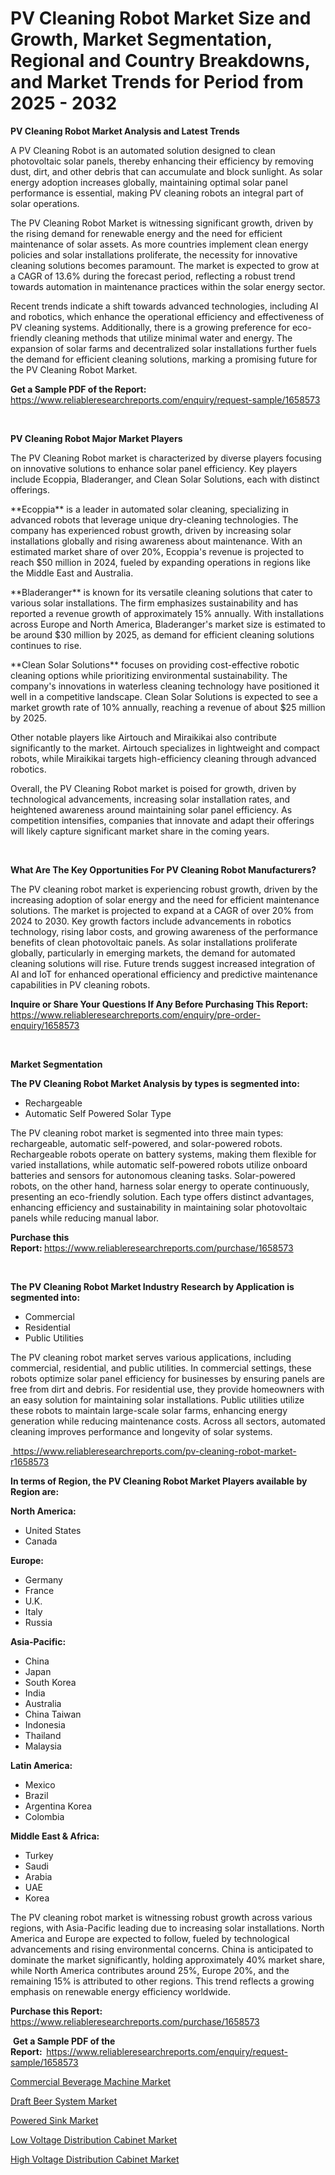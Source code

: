 <p><h1>PV Cleaning Robot Market Size and Growth, Market Segmentation, Regional and Country Breakdowns, and Market Trends for Period from 2025 -  2032</h1></p><p><strong>PV Cleaning Robot Market Analysis and Latest Trends</strong></p>
<p><p>A PV Cleaning Robot is an automated solution designed to clean photovoltaic solar panels, thereby enhancing their efficiency by removing dust, dirt, and other debris that can accumulate and block sunlight. As solar energy adoption increases globally, maintaining optimal solar panel performance is essential, making PV cleaning robots an integral part of solar operations.</p><p>The PV Cleaning Robot Market is witnessing significant growth, driven by the rising demand for renewable energy and the need for efficient maintenance of solar assets. As more countries implement clean energy policies and solar installations proliferate, the necessity for innovative cleaning solutions becomes paramount. The market is expected to grow at a CAGR of 13.6% during the forecast period, reflecting a robust trend towards automation in maintenance practices within the solar energy sector.</p><p>Recent trends indicate a shift towards advanced technologies, including AI and robotics, which enhance the operational efficiency and effectiveness of PV cleaning systems. Additionally, there is a growing preference for eco-friendly cleaning methods that utilize minimal water and energy. The expansion of solar farms and decentralized solar installations further fuels the demand for efficient cleaning solutions, marking a promising future for the PV Cleaning Robot Market.</p></p>
<p><strong>Get a Sample PDF of the Report:&nbsp;</strong> <a href="https://www.reliableresearchreports.com/enquiry/request-sample/1658573?utm_campaign=8&utm_medium=2&utm_source=Github&utm_content=ia&utm_term=17022025&utm_id=pv-cleaning-robot">https://www.reliableresearchreports.com/enquiry/request-sample/1658573</a></p>
<p>&nbsp;</p>
<p><strong>PV Cleaning Robot Major Market Players</strong></p>
<p><p>The PV Cleaning Robot market is characterized by diverse players focusing on innovative solutions to enhance solar panel efficiency. Key players include Ecoppia, Bladeranger, and Clean Solar Solutions, each with distinct offerings.</p><p>**Ecoppia** is a leader in automated solar cleaning, specializing in advanced robots that leverage unique dry-cleaning technologies. The company has experienced robust growth, driven by increasing solar installations globally and rising awareness about maintenance. With an estimated market share of over 20%, Ecoppia's revenue is projected to reach $50 million in 2024, fueled by expanding operations in regions like the Middle East and Australia.</p><p>**Bladeranger** is known for its versatile cleaning solutions that cater to various solar installations. The firm emphasizes sustainability and has reported a revenue growth of approximately 15% annually. With installations across Europe and North America, Bladeranger's market size is estimated to be around $30 million by 2025, as demand for efficient cleaning solutions continues to rise.</p><p>**Clean Solar Solutions** focuses on providing cost-effective robotic cleaning options while prioritizing environmental sustainability. The company's innovations in waterless cleaning technology have positioned it well in a competitive landscape. Clean Solar Solutions is expected to see a market growth rate of 10% annually, reaching a revenue of about $25 million by 2025.</p><p>Other notable players like Airtouch and Miraikikai also contribute significantly to the market. Airtouch specializes in lightweight and compact robots, while Miraikikai targets high-efficiency cleaning through advanced robotics. </p><p>Overall, the PV Cleaning Robot market is poised for growth, driven by technological advancements, increasing solar installation rates, and heightened awareness around maintaining solar panel efficiency. As competition intensifies, companies that innovate and adapt their offerings will likely capture significant market share in the coming years.</p></p>
<p>&nbsp;</p>
<p><strong>What Are The Key Opportunities For PV Cleaning Robot Manufacturers?</strong></p>
<p><p>The PV cleaning robot market is experiencing robust growth, driven by the increasing adoption of solar energy and the need for efficient maintenance solutions. The market is projected to expand at a CAGR of over 20% from 2024 to 2030. Key growth factors include advancements in robotics technology, rising labor costs, and growing awareness of the performance benefits of clean photovoltaic panels. As solar installations proliferate globally, particularly in emerging markets, the demand for automated cleaning solutions will rise. Future trends suggest increased integration of AI and IoT for enhanced operational efficiency and predictive maintenance capabilities in PV cleaning robots.</p></p>
<p><strong>Inquire or Share Your Questions If Any Before Purchasing This Report:</strong> <a href="https://www.reliableresearchreports.com/enquiry/pre-order-enquiry/1658573?utm_campaign=8&utm_medium=2&utm_source=Github&utm_content=ia&utm_term=17022025&utm_id=pv-cleaning-robot">https://www.reliableresearchreports.com/enquiry/pre-order-enquiry/1658573</a></p>
<p>&nbsp;</p>
<p><strong>Market Segmentation</strong></p>
<p><strong>The PV Cleaning Robot Market Analysis by types is segmented into:</strong></p>
<p><ul><li>Rechargeable</li><li>Automatic Self Powered Solar Type</li></ul></p>
<p><p>The PV cleaning robot market is segmented into three main types: rechargeable, automatic self-powered, and solar-powered robots. Rechargeable robots operate on battery systems, making them flexible for varied installations, while automatic self-powered robots utilize onboard batteries and sensors for autonomous cleaning tasks. Solar-powered robots, on the other hand, harness solar energy to operate continuously, presenting an eco-friendly solution. Each type offers distinct advantages, enhancing efficiency and sustainability in maintaining solar photovoltaic panels while reducing manual labor.</p></p>
<p><strong>Purchase this Report:&nbsp;</strong><a href="https://www.reliableresearchreports.com/purchase/1658573?utm_campaign=8&utm_medium=2&utm_source=Github&utm_content=ia&utm_term=17022025&utm_id=pv-cleaning-robot">https://www.reliableresearchreports.com/purchase/1658573</a></p>
<p>&nbsp;</p>
<p><strong>The PV Cleaning Robot Market Industry Research by Application is segmented into:</strong></p>
<p><ul><li>Commercial</li><li>Residential</li><li>Public Utilities</li></ul></p>
<p><p>The PV cleaning robot market serves various applications, including commercial, residential, and public utilities. In commercial settings, these robots optimize solar panel efficiency for businesses by ensuring panels are free from dirt and debris. For residential use, they provide homeowners with an easy solution for maintaining solar installations. Public utilities utilize these robots to maintain large-scale solar farms, enhancing energy generation while reducing maintenance costs. Across all sectors, automated cleaning improves performance and longevity of solar systems.</p></p>
<p><a href="https://www.reliableresearchreports.com/pv-cleaning-robot-market-r1658573?utm_campaign=8&utm_medium=2&utm_source=Github&utm_content=ia&utm_term=17022025&utm_id=pv-cleaning-robot">&nbsp;https://www.reliableresearchreports.com/pv-cleaning-robot-market-r1658573</a></p>
<p><strong>In terms of Region, the PV Cleaning Robot Market Players available by Region are:</strong></p>
<p>
    <p> <strong> North America: </strong>
        <ul>
            <li>United States</li>
            <li>Canada</li>
        </ul>
        </p> 
    <p> <strong> Europe: </strong>
        <ul>
            <li>Germany</li>
            <li>France</li>
            <li>U.K.</li>
            <li>Italy</li>
            <li>Russia</li>
        </ul>
        </p> 
    <p> <strong> Asia-Pacific: </strong>
        <ul>
            <li>China</li>
            <li>Japan</li>
            <li>South Korea</li>
            <li>India</li>
            <li>Australia</li>
            <li>China Taiwan</li>
            <li>Indonesia</li>
            <li>Thailand</li>
            <li>Malaysia</li>
        </ul>
        </p> 
    <p> <strong> Latin America: </strong>
        <ul>
            <li>Mexico</li>
            <li>Brazil</li>
            <li>Argentina Korea</li>
            <li>Colombia</li>
        </ul>
        </p> 
    <p> <strong> Middle East & Africa: </strong>
        <ul>
            <li>Turkey</li>
            <li>Saudi</li>
            <li>Arabia</li>
            <li>UAE</li>
            <li>Korea</li>
        </ul>
    </p>
    </p>
<p><p>The PV cleaning robot market is witnessing robust growth across various regions, with Asia-Pacific leading due to increasing solar installations. North America and Europe are expected to follow, fueled by technological advancements and rising environmental concerns. China is anticipated to dominate the market significantly, holding approximately 40% market share, while North America contributes around 25%, Europe 20%, and the remaining 15% is attributed to other regions. This trend reflects a growing emphasis on renewable energy efficiency worldwide.</p></p>
<p><strong>Purchase this Report: </strong><a href="https://www.reliableresearchreports.com/purchase/1658573?utm_campaign=8&utm_medium=2&utm_source=Github&utm_content=ia&utm_term=17022025&utm_id=pv-cleaning-robot">https://www.reliableresearchreports.com/purchase/1658573</a></p>
<p>&nbsp;<strong>Get a Sample PDF of the Report:&nbsp;&nbsp;</strong><a href="https://www.reliableresearchreports.com/enquiry/request-sample/1658573?utm_campaign=8&utm_medium=2&utm_source=Github&utm_content=ia&utm_term=17022025&utm_id=pv-cleaning-robot">https://www.reliableresearchreports.com/enquiry/request-sample/1658573</a></p>
<p><strong></strong></p>
<p><p><a href="https://github.com/dingharhouma/Market-Research-Report-List-1/blob/main/commercial-beverage-machine-market.md?utm_campaign=8&utm_medium=2&utm_source=Github&utm_content=ia&utm_term=17022025&utm_id=pv-cleaning-robot">Commercial Beverage Machine Market</a></p><p><a href="https://github.com/verikaahova/Market-Research-Report-List-1/blob/main/draft-beer-system-market.md?utm_campaign=8&utm_medium=2&utm_source=Github&utm_content=ia&utm_term=17022025&utm_id=pv-cleaning-robot">Draft Beer System Market</a></p><p><a href="https://github.com/ezahdyre/Market-Research-Report-List-1/blob/main/powered-sink-market.md?utm_campaign=8&utm_medium=2&utm_source=Github&utm_content=ia&utm_term=17022025&utm_id=pv-cleaning-robot">Powered Sink Market</a></p><p><a href="https://github.com/tshumaalzlam0/Market-Research-Report-List-1/blob/main/low-voltage-distribution-cabinet-market.md?utm_campaign=8&utm_medium=2&utm_source=Github&utm_content=ia&utm_term=17022025&utm_id=pv-cleaning-robot">Low Voltage Distribution Cabinet Market</a></p><p><a href="https://github.com/tashiafun920/Market-Research-Report-List-1/blob/main/high-voltage-distribution-cabinet-market.md?utm_campaign=8&utm_medium=2&utm_source=Github&utm_content=ia&utm_term=17022025&utm_id=pv-cleaning-robot">High Voltage Distribution Cabinet Market</a></p></p>